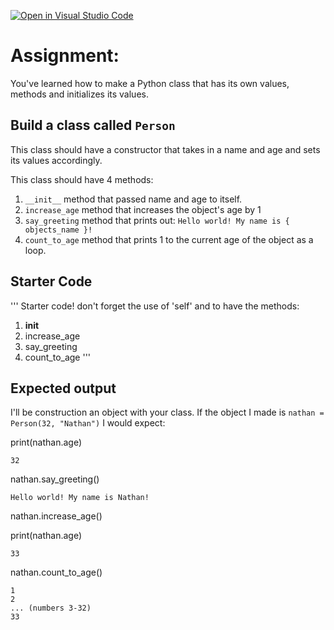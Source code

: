 [![Open in Visual Studio Code](https://classroom.github.com/assets/open-in-vscode-718a45dd9cf7e7f842a935f5ebbe5719a5e09af4491e668f4dbf3b35d5cca122.svg)](https://classroom.github.com/online_ide?assignment_repo_id=11135593&assignment_repo_type=AssignmentRepo)
# Assignment:
You've learned how to make a Python class that has its own values, methods and initializes its values.

## Build a class called `Person`
This class should have a constructor that takes in a name and age and sets its values accordingly.

This class should have 4 methods:
1. `__init__` method that passed name and age to itself.
2. `increase_age` method that increases the object's age by 1
3. `say_greeting` method that prints out:
    ```Hello world! My name is { objects_name }!```
4. `count_to_age` method that prints 1 to the current age of the object as a loop.

## Starter Code
'''
Starter code!
don't forget the use of 'self' and to have the methods:
1. __init__
2. increase_age
3. say_greeting
4. count_to_age
'''

## Expected output
I'll be construction an object with your class. If the object I made is `nathan = Person(32, "Nathan")` I would expect:

print(nathan.age)
```
32
```


nathan.say_greeting()
```
Hello world! My name is Nathan!
```


nathan.increase_age()

print(nathan.age)
```
33
```


nathan.count_to_age()
```
1
2
... (numbers 3-32)
33
```
